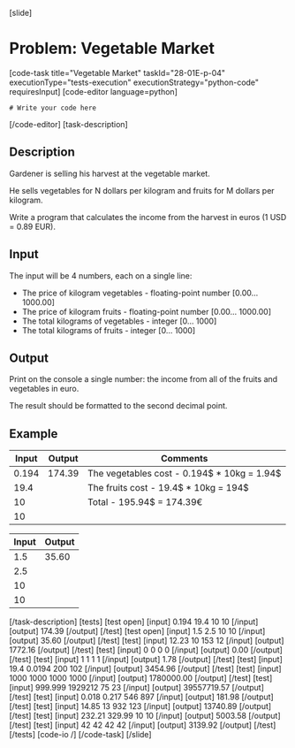 [slide]
# Problem: Vegetable Market
[code-task title="Vegetable Market" taskId="28-01E-p-04" executionType="tests-execution" executionStrategy="python-code" requiresInput]
[code-editor language=python]
```
# Write your code here
```
[/code-editor]
[task-description]
## Description
Gardener is selling his harvest at the vegetable market. 

He sells vegetables for N dollars per kilogram and fruits for M dollars per kilogram. 

Write a program that calculates the income from the harvest in euros (1 USD = 0.89 EUR).

## Input
The input will be 4 numbers, each on a single line:
- The price of kilogram vegetables - floating-point number [0.00… 1000.00]
- The price of kilogram fruits - floating-point number [0.00… 1000.00]
- The total kilograms of vegetables - integer [0… 1000]
- The total kilograms of fruits - integer [0… 1000]

## Output
Print on the console a single number: the income from all of the fruits and vegetables in euro.

The result should be formatted to the second decimal point.

## Example

| Input | Output | Comments |
| --- | --- | --- |
| 0.194 | 174.39 | The vegetables cost - 0.194$ \* 10kg = 1.94$ |
| 19.4 | | The fruits cost - 19.4$ \* 10kg  = 194$ |
| 10 | | Total - 195.94$ = 174.39€ |
| 10 | | |

| Input | Output |
| --- | --- |
| 1.5 | 35.60 |
| 2.5 | |
| 10 | | 
| 10 | | 
[/task-description]
[tests]
[test open]
[input]
0.194
19.4
10
10
[/input]
[output]
174.39
[/output]
[/test]
[test open]
[input]
1.5
2.5
10
10
[/input]
[output]
35.60
[/output]
[/test]
[test]
[input]
12.23
10
153
12
[/input]
[output]
1772.16
[/output]
[/test]
[test]
[input]
0
0
0
0
[/input]
[output]
0.00
[/output]
[/test]
[test]
[input]
1
1
1
1
[/input]
[output]
1.78
[/output]
[/test]
[test]
[input]
19.4
0.0194
200
102
[/input]
[output]
3454.96
[/output]
[/test]
[test]
[input]
1000
1000
1000
1000
[/input]
[output]
1780000.00
[/output]
[/test]
[test]
[input]
999.999
1929212
75
23
[/input]
[output]
39557719.57
[/output]
[/test]
[test]
[input]
0.018
0.217
546
897
[/input]
[output]
181.98
[/output]
[/test]
[test]
[input]
14.85
13
932
123
[/input]
[output]
13740.89
[/output]
[/test]
[test]
[input]
232.21
329.99
10
10
[/input]
[output]
5003.58
[/output]
[/test]
[test]
[input]
42
42
42
42
[/input]
[output]
3139.92
[/output]
[/test]
[/tests]
[code-io /]
[/code-task]
[/slide]